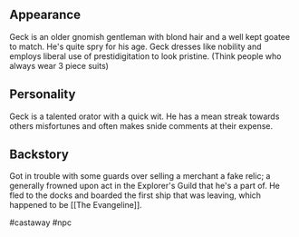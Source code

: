 ## Appearance
Geck is an older gnomish gentleman with blond hair and a well kept goatee to match. He's quite spry for his age. Geck dresses like nobility and employs liberal use of prestidigitation to look pristine.
(Think people who always wear 3 piece suits)
<br>

## Personality
Geck is a talented orator with a quick wit. He has a mean streak towards others misfortunes and often makes snide comments at their expense.
<br>

## Backstory
Got in trouble with some guards over selling a merchant a fake relic; a generally frowned upon act in the Explorer's Guild that he's a part of. He fled to the docks and boarded the first ship that was leaving, which happened to be [[The Evangeline]].








#castaway
#npc









